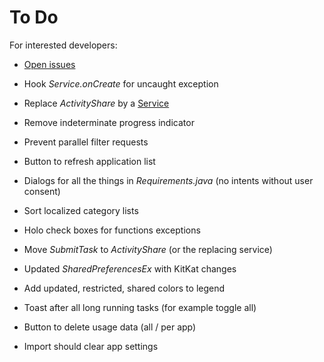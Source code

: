 To Do
=====

For interested developers:

* [Open issues](https://github.com/M66B/XPrivacy/issues?state=open)

* Hook *Service.onCreate* for uncaught exception
* Replace *ActivityShare* by a [Service](http://developer.android.com/reference/android/app/Service.html)
* Remove indeterminate progress indicator
* Prevent parallel filter requests
* Button to refresh application list
* Dialogs for all the things in *Requirements.java* (no intents without user consent)
* Sort localized category lists
* Holo check boxes for functions exceptions
* Move *SubmitTask* to *ActivityShare* (or the replacing service)
* Updated *SharedPreferencesEx* with KitKat changes
* Add updated, restricted, shared colors to legend
* Toast after all long running tasks (for example toggle all)
* Button to delete usage data (all / per app)
* Import should clear app settings
